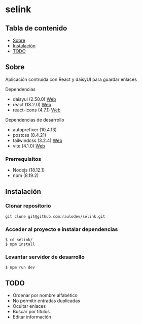 # selink

## Tabla de contenido

- [Sobre](#about)
- [Instalación](#getting_started)
- [TODO](#todo)

## Sobre <a name = "about"></a>

Aplicación contruida con React y daisyUI para guardar enlaces

Dependencias

- daisyui (2.50.0) [Web](https://daisyui.com/docs/install/)
- react (18.2.0) [Web](https://reactjs.org/docs/getting-started.html)
- react-icons (4.7.1) [Web](https://react-icons.github.io/react-icons/)

Dependencias de desarrollo

- autoprefixer (10.4.13)
- postcss (8.4.21)
- tailwindcss (3.2.4) [Web](https://tailwindcss.com/docs/installation)
- vite (4.1.0) [Web](https://vitejs.dev/guide/)

### Prerrequisitos

- Nodejs (18.12.1)
- npm (8.19.2)

## Instalación <a name = "getting_started"></a>

### Clonar repositorio

```console
git clone git@github.com:raulodev/selink.git
```

### Acceder al proyecto e instalar dependencias

```console
$ cd selink/
$ npm install
```

### Levantar servidor de desarrollo

```console
$ npm run dev
```

## TODO <a name = "todo"></a>

- Ordenar por nombre alfabético
- No permitir entradas duplicadas
- Ocultar enlaces
- Buscar por títulos
- Editar información
